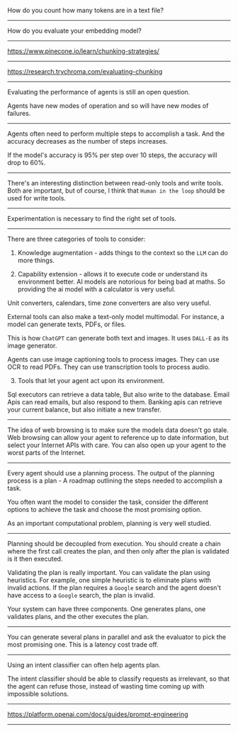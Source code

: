 How do you count how many tokens are in a text file?

---

How do you evaluate your embedding model?

---

https://www.pinecone.io/learn/chunking-strategies/

---

https://research.trychroma.com/evaluating-chunking

---

Evaluating the performance of agents is still an open question.

Agents have new modes of operation and so will have new modes of failures.

---

Agents often need to perform multiple steps to accomplish a task. And the accuracy decreases as the number of steps increases.

If the model's accuracy is 95% per step over 10 steps, the accuracy will drop to 60%.

---

There's an interesting distinction between read-only tools and write tools. Both are important, but of course, I think that `Human in the loop` should be used for write tools.

---

Experimentation is necessary to find the right set of tools.

---

There are three categories of tools to consider:

1. Knowledge augmentation - adds things to the context so the `LLM` can do more things.

2. Capability extension - allows it to execute code or understand its environment better. AI models are notorious for being bad at maths. So providing the ai model with a calculator is very useful.

Unit converters, calendars, time zone converters are also very useful.

External tools can also make a text-only model multimodal. For instance, a model can generate texts, PDFs, or files.

This is how `ChatGPT` can generate both text and images. It uses `DALL-E` as its image generator.

Agents can use image captioning tools to process images. They can use OCR to read PDFs. They can use transcription tools to process audio.

3. Tools that let your agent act upon its environment.

Sql executors can retrieve a data table, But also write to the database. Email Apis can read emails, but also respond to them. Banking apis can retrieve your current balance, but also initiate a new transfer.

---

The idea of web browsing is to make sure the models data doesn't go stale. Web browsing can allow your agent to reference up to date information, but select your Internet APIs with care. You can also open up your agent to the worst parts of the Internet.

---

Every agent should use a planning process. The output of the planning process is a plan - A roadmap outlining the steps needed to accomplish a task.

You often want the model to consider the task, consider the different options to achieve the task and choose the most promising option.

As an important computational problem, planning is very well studied.

---

Planning should be decoupled from execution. You should create a chain where the first call creates the plan, and then only after the plan is validated is it then executed.

Validating the plan is really important. You can validate the plan using heuristics. For example, one simple heuristic is to eliminate plans with invalid actions. If the plan requires a `Google` search and the agent doesn't have access to a `Google` search, the plan is invalid.

Your system can have three components. One generates plans, one validates plans, and the other executes the plan.

---

You can generate several plans in parallel and ask the evaluator to pick the most promising one. This is a latency cost trade off.

---

Using an intent classifier can often help agents plan.

The intent classifier should be able to classify requests as irrelevant, so that the agent can refuse those, instead of wasting time coming up with impossible solutions.

---

https://platform.openai.com/docs/guides/prompt-engineering

---
